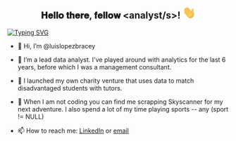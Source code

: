 <div align="center">
  <h2> 𝐇𝐞𝐥𝐥𝐨 𝐭𝐡𝐞𝐫𝐞, 𝐟𝐞𝐥𝐥𝐨𝐰 &lt;analyst/s&gt;! <img src="https://github.com/luislopezbracey/luislopezbracey/blob/0660704d5a91d45fa9a06c165b6feb0904795199/gifs/Hi.gif" width="30"></h2>
</div>

[![Typing SVG](https://readme-typing-svg.demolab.com?font=Fira+Code&duration=4000&pause=1500&color=20F714&random=false&width=700&lines=I+aim+to+empower+others+with+data-driven+decision-making)](https://git.io/typing-svg)

- 👋 Hi, I’m @luislopezbracey
- 👀 I’m a lead data analyst. I've played around with analytics for the last 6 years, before which I was a management consultant.
- 💞️ I launched my own charity venture that uses data to match disadvantaged students with tutors.
- 🌱 When I am not coding you can find me scrapping Skyscanner for my next adventure. I also spend a lot of my time playing sports -- any (sport != NULL)

- 📫 How to reach me: [LinkedIn](https://www.linkedin.com/in/luislopezbracey/) or [email](luis.lopezbracey@gmail.com)


<!---
luislopezbracey/luislopezbracey is a ✨ special ✨ repository because its `README.md` (this file) appears on your GitHub profile.
You can click the Preview link to take a look at your changes.
--->
